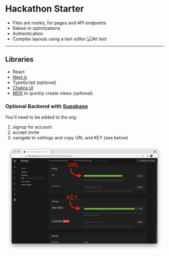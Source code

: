 # Hackathon Starter

- Files are routes, for pages and API endpoints
- Baked-in optimizations
- Authentication
- Complex layouts using a text editor
  ![Alt text](/relative/path/to/img.jpg?raw=true "Optional Title")

---

## Libraries

- React
- [Next.js](https://nextjs.org/docs/getting-started)
- TypeScript (optional)
- [Chakra UI](https://chakra-ui.com/)
- [MDX](https://mdxjs.com/) to quickly create views (optional)

### Optional Backend with [Supabase](https://supabase.io/)

You'll need to be added to the org:

1. signup for account
2. accept invite
3. navigate to settings and copy URL and KEY (see below)

![INstalla](/public/keyURL.png?raw=true "Optional Title")
